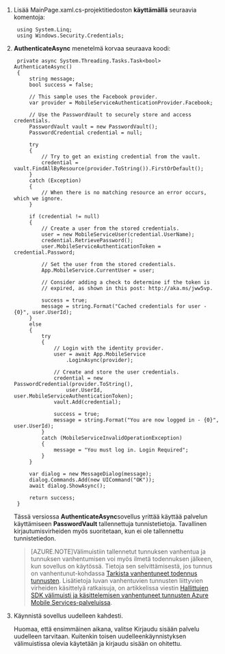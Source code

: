 
1. Lisää MainPage.xaml.cs-projektitiedoston **käyttämällä** seuraavia komentoja:

        using System.Linq;      
        using Windows.Security.Credentials;

2. **AuthenticateAsync** menetelmä korvaa seuraava koodi:

        private async System.Threading.Tasks.Task<bool> AuthenticateAsync()
        {
            string message;
            bool success = false;

            // This sample uses the Facebook provider.
            var provider = MobileServiceAuthenticationProvider.Facebook;

            // Use the PasswordVault to securely store and access credentials.
            PasswordVault vault = new PasswordVault();
            PasswordCredential credential = null;

            try
            {
                // Try to get an existing credential from the vault.
                credential = vault.FindAllByResource(provider.ToString()).FirstOrDefault();
            }
            catch (Exception)
            {
                // When there is no matching resource an error occurs, which we ignore.
            }

            if (credential != null)
            {
                // Create a user from the stored credentials.
                user = new MobileServiceUser(credential.UserName);
                credential.RetrievePassword();
                user.MobileServiceAuthenticationToken = credential.Password;

                // Set the user from the stored credentials.
                App.MobileService.CurrentUser = user;

                // Consider adding a check to determine if the token is 
                // expired, as shown in this post: http://aka.ms/jww5vp.

                success = true;
                message = string.Format("Cached credentials for user - {0}", user.UserId);
            }
            else
            {
                try
                {
                    // Login with the identity provider.
                    user = await App.MobileService
                        .LoginAsync(provider);

                    // Create and store the user credentials.
                    credential = new PasswordCredential(provider.ToString(),
                        user.UserId, user.MobileServiceAuthenticationToken);
                    vault.Add(credential);

                    success = true;
                    message = string.Format("You are now logged in - {0}", user.UserId);
                }
                catch (MobileServiceInvalidOperationException)
                {
                    message = "You must log in. Login Required";
                }
            }
            
            var dialog = new MessageDialog(message);
            dialog.Commands.Add(new UICommand("OK"));
            await dialog.ShowAsync();

            return success;
        }

    Tässä versiossa **AuthenticateAsync**sovellus yrittää käyttää palvelun käyttämiseen **PasswordVault** tallennettuja tunnistetietoja. Tavallinen kirjautumisvirheiden myös suoritetaan, kun ei ole tallennettu tunnistetiedon.

    >[AZURE.NOTE]Välimuistiin tallennetut tunnuksen vanhentua ja tunnuksen vanhentumisen voi myös ilmetä todennuksen jälkeen, kun sovellus on käytössä. Tietoja sen selvittämisestä, jos tunnus on vanhentunut-kohdassa [Tarkista vanhentuneet todennus tunnusten](http://aka.ms/jww5vp). Lisätietoja luvan vanhentuvien tunnusten liittyvien virheiden käsittelyä ratkaisuja, on artikkelissa viestin [Hallittujen SDK välimuisti ja käsittelemisen vanhentuneet tunnusten Azure Mobile Services-palveluissa](http://blogs.msdn.com/b/carlosfigueira/archive/2014/03/13/caching-and-handling-expired-tokens-in-azure-mobile-services-managed-sdk.aspx). 

3. Käynnistä sovellus uudelleen kahdesti.

    Huomaa, että ensimmäinen aikana, valitse Kirjaudu sisään palvelu uudelleen tarvitaan. Kuitenkin toisen uudelleenkäynnistyksen välimuistissa olevia käytetään ja kirjaudu sisään on ohitettu. 
